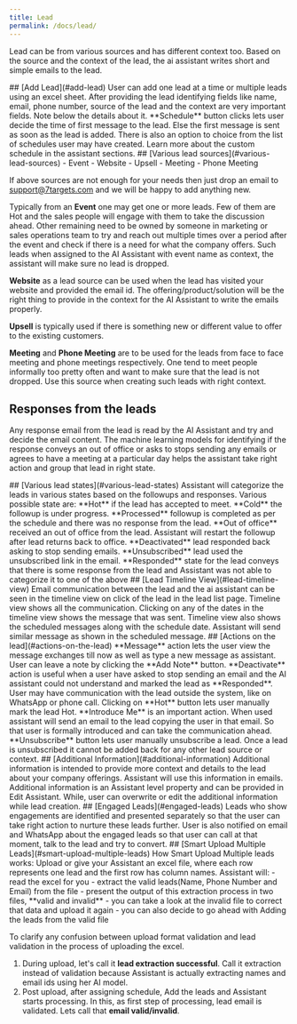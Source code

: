 ```yaml
---
title: Lead
permalink: /docs/lead/
---
```


Lead can be from various sources and has different context too. Based on the source and the context of the lead, the ai assistant writes short and simple emails to the lead. 

<a name="add-lead"/>
## [Add Lead](#add-lead) <a href="https://www.youtube.com/embed/UKdxHyueNmY?rel=0" target="popup"  onclick="window.open('https://www.youtube.com/embed/UKdxHyueNmY?rel=0','popup','width=700,height=500'); return false;"><i class='fa fa-youtube-play' style="color:red"></i></a>
User can add one lead at a time or multiple leads using an excel sheet. After providing the lead identifying fields like name, email, phone number, source of the lead and the context are very important fields. Note below the details about it.  
**Schedule** button clicks lets user decide the time of first message to the lead. Else the first message is sent as soon as the lead is added. There is also an option to choice from the list of schedules user may have created. Learn more about the custom schedule in the assistant sections.  

<a name="various-lead-sources"/>
## [Various lead sources](#various-lead-sources) <a href="https://www.youtube.com/embed/fjxr-YvxGYU?rel=0" target="popup"  onclick="window.open('https://www.youtube.com/embed/fjxr-YvxGYU?rel=0','popup','width=700,height=500'); return false;"><i class='fa fa-youtube-play' style="color:red"></i></a>
- Event
- Website
- Upsell
- Meeting
- Phone Meeting

If above sources are not enough for your needs then just drop an email to support@7targets.com and we will be happy to add anything new.

Typically from an **Event** one may get one or more leads. Few of them are Hot and the sales people will engage with them to take the discussion ahead. Other remaining need to be owned by someone in marketing or sales operations team to try and reach out multiple times over a period after the event and check if there is a need for what the company offers. Such leads when assigned to the AI Assistant with event name as context, the assistant will make sure no lead is dropped. 

**Website** as a lead source can be used when the lead has visited your website and provided the email id. The offering/product/solution will be the right thing to provide in the context for the AI Assistant to write the emails properly.

**Upsell** is typically used if there is something new or different value to offer to the existing customers. 

**Meeting** and **Phone Meeting** are to be used for the leads from face to face meeting and phone meetings respectively. One tend to meet people informally too pretty often and want to make sure that the lead is not dropped. Use this source when creating such leads with right context.

## Responses from the leads
Any response email from the lead is read by the AI Assistant and try and decide the email content. The machine learning models for identifying if the response conveys an out of office or asks to stops sending any emails or agrees to have a meeting at a particular day helps the assistant take right action and group that lead in right state. 

<a name="various-lead-states"/>
## [Various lead states](#various-lead-states)
Assistant will categorize the leads in various states based on the followups and responses. Various possible state are:  
**Hot** if the lead has accepted to meet.   
**Cold** the followup is under progress.  
**Processed** followup is completed as per the schedule and there was no response from the lead.  
**Out of office** received an out of office from the lead. Assistant will restart the followup after lead returns back to office.  
**Deactivated** lead responded back asking to stop sending emails.  
**Unsubscribed** lead used the unsubscribed link in the email.  
**Responded** state for the lead conveys that there is some response from the lead and Assistant was not able to categorize it to one of the above  

<a name="lead-timeline-view"/>
## [Lead Timeline View](#lead-timeline-view) <a href="https://www.youtube.com/embed/JC2yJnBXzLM?rel=0" target="popup"  onclick="window.open('https://www.youtube.com/embed/JC2yJnBXzLM?rel=0','popup','width=700,height=500'); return false;"><i class='fa fa-youtube-play' style="color:red"></i></a>
Email communication between the lead and the ai assistant can be seen in the timeline view on click of the lead in the lead list page. Timeline view shows all the communication. Clicking on any of the dates in the timeline view shows the message that was sent.  
Timeline view also shows the scheduled messages along with the schedule date. Assistant will send similar message as shown in the scheduled message. 

<a name="actions-on-the-lead"/>
## [Actions on the lead](#actions-on-the-lead)
**Message** action lets the user view the message exchanges till now as well as type a new message as assistant.  
User can leave a note by clicking the **Add Note** button.  
**Deactivate** action is useful when a user have asked to stop sending an email and the AI assistant could not understand and marked the lead as **Responded**.  
User may have communication with the lead outside the system, like on WhatsApp or phone call. Clicking on **Hot** button lets user manually mark the lead Hot.  
**Introduce Me** is an important action. When used assistant will send an email to the lead copying the user in that email. So that user is formally introduced and can take the communication ahead. 
**Unsubscribe** button lets user manually unsubscribe a lead. Once a lead is unsubscribed it cannot be added back for any other lead source or context. 

<a name="additional-information"/>
## [Additional Information](#additional-information) <a href="https://www.youtube.com/embed/5fBX1yuJPIU?rel=0" target="popup"  onclick="window.open('https://www.youtube.com/embed/5fBX1yuJPIU?rel=0','popup','width=700,height=500'); return false;"><i class='fa fa-youtube-play' style="color:red"></i></a>
Additional information is intended to provide more context and details to the lead about your company offerings. Assistant will use this information in emails. Additional information is an Assistant level property and can be provided in Edit Assistant. While, user can overwrite or edit the additional information while lead creation.

<a name="engaged-leads"/>
## [Engaged Leads](#engaged-leads)  
Leads who show engagements are identified and presented separately so that the user can take right action to nurture these leads further. User is also notified on email and WhatsApp about the engaged leads so that user can call at that moment, talk to the lead and try to convert.

<a name="smart-upload-multiple-leads"/>
## [Smart Upload Multiple Leads](#smart-upload-multiple-leads)  
How Smart Upload Multiple leads works:   
Upload or give your Assistant an excel file, where each row represents one lead and the first row has column names. Assistant will:  
- read the excel for you
- extract the valid leads(Name, Phone Number and Email) from the file
- present the output of this extraction process in two files, **valid and invalid**
- you can take a look at the invalid file to correct that data and upload it again
- you can also decide to go ahead with Adding the leads from the valid file

To clarify any confusion between upload format validation and lead validation in the process of uploading the excel.
1. During upload, let's call it **lead extraction successful**. Call it extraction instead of validation because Assistant is actually extracting names and email ids using her AI model.  
2. Post upload, after assigning schedule, Add the leads and Assistant starts processing. In this, as first step of processing, lead email is validated. Lets call that **email valid/invalid**. 
